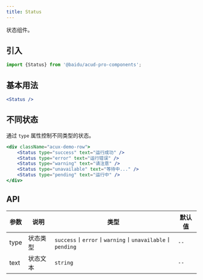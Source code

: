 ```yaml
---
title: Status
---
```


状态组件。

## 引入

```js
import {Status} from '@baidu/acud-pro-components';
```

## 基本用法

```jsx live fff
<Status />
```

## 不同状态

通过 `type` 属性控制不同类型的状态。

```jsx live fff
<div className="acux-demo-row">
    <Status type="success" text="运行成功" />
    <Status type="error" text="运行错误" />
    <Status type="warning" text="请注意" />
    <Status type="unavailable" text="等待中..." />
    <Status type="pending" text="运行中" />
</div>
```

## API

| 参数 | 说明     | 类型                                                    | 默认值 |
| ---- | -------- | ------------------------------------------------------- | ------ |
| type | 状态类型 | `success`〡`error`〡`warning`〡`unavailable`〡`pending` | `--`   |
| text | 状态文本 | `string`                                                | `--`   |
